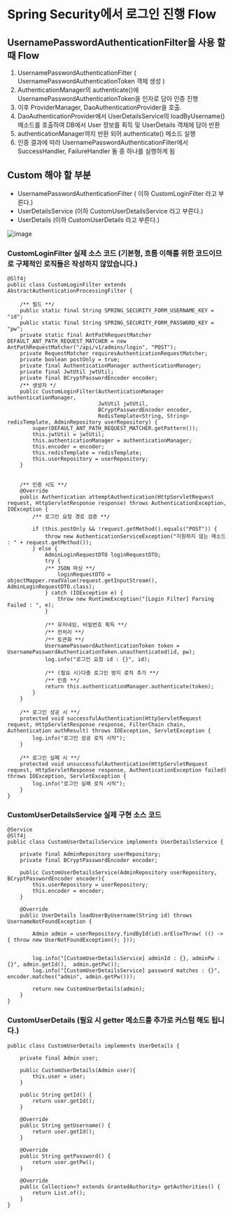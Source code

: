 # Spring Security에서 로그인 진행 Flow

## UsernamePasswordAuthenticationFilter을 사용 할 때 Flow
1. UsernamePasswordAuthenticationFilter ( UsernamePasswordAuthenticationToken 객체 생성 ) 
2. AuthenticationManager의 authenticate()에 UsernamePasswordAuthenticationToken을 인자로 담아 인증 진행
3. 이후 ProviderManager, DaoAuthenticationProvider을 호출.
4. DaoAuthenticationProvider에서 UserDetailsService의 loadByUsername() 메소드를 호출하여 DB에서 User 정보를 획득 및 UserDetails 객체에 담아 반환
5. authenticationManager까지 반환 되어 authenticate() 메소드 실행
6. 인증 결과에 따라 UsernamePasswordAuthenticationFilter에서 SuccessHandler, FailureHandler 둘 중 하나를 실행하게 됨

## Custom 해야 할 부분
- UsernamePasswordAuthenticationFilter ( 이하 CustomLoginFilter 라고 부른다.)
- UserDetailsService (이하 CustomUserDetailsService 라고 부른다.)
- UserDetails (이하 CustomUserDetails 라고 부른다.)

![image](https://github.com/user-attachments/assets/ba8c5d0d-60b1-4cbb-812d-423ab5f5848d) 

### CustomLoginFilter 실제 소스 코드 (기본형, 흐름 이해를 위한 코드이므로 구체적인 로직들은 작성하지 않았습니다.)
```
@Slf4j
public class CustomLoginFilter extends AbstractAuthenticationProcessingFilter {

    /** 필드 **/
    public static final String SPRING_SECURITY_FORM_USERNAME_KEY = "id";
    public static final String SPRING_SECURITY_FORM_PASSWORD_KEY = "pw";
    private static final AntPathRequestMatcher DEFAULT_ANT_PATH_REQUEST_MATCHER = new AntPathRequestMatcher("/api/v1/admins/login", "POST");
    private RequestMatcher requiresAuthenticationRequestMatcher;
    private boolean postOnly = true;
    private final AuthenticationManager authenticationManager;
    private final JwtUtil jwtUtil;
    private final BCryptPasswordEncoder encoder;
    /** 생성자 */
    public CustomLoginFilter(AuthenticationManager authenticationManager,
                             JwtUtil jwtUtil,
                             BCryptPasswordEncoder encoder,
                             RedisTemplate<String, String> redisTemplate, AdminRepository userRepository) {
        super(DEFAULT_ANT_PATH_REQUEST_MATCHER.getPattern());
        this.jwtUtil = jwtUtil;
        this.authenticationManager = authenticationManager;
        this.encoder = encoder;
        this.redisTemplate = redisTemplate;
        this.userRepository = userRepository;
    }


    /** 인증 시도 **/
    @Override
    public Authentication attemptAuthentication(HttpServletRequest request, HttpServletResponse response) throws AuthenticationException, IOException {
        /** 로그인 요청 경로 검증 **/

        if (this.postOnly && !request.getMethod().equals("POST")) {
            throw new AuthenticationServiceException("지원하지 않는 메소드 : " + request.getMethod());
        } else {
            AdminLoginRequestDTO loginRequestDTO;
            try {
            /** JSON 파싱 **/
                loginRequestDTO = objectMapper.readValue(request.getInputStream(), AdminLoginRequestDTO.class);
            } catch (IOException e) {
                throw new RuntimeException("[Login Filter] Parsing Failed : ", e);
            }
            
            /** 유저네임, 비밀번호 획득 **/
            /** 전처리 **/
            /** 토큰화 **/
            UsernamePasswordAuthenticationToken token = UsernamePasswordAuthenticationToken.unauthenticated(id, pw);
            log.info("로그인 요청 id : {}", id);

            /** (필요 시)다중 로그인 방지 로직 추가 **/
            /** 인증 **/
            return this.authenticationManager.authenticate(token);
        }
    }

    /** 로그인 성공 시 **/
    protected void successfulAuthentication(HttpServletRequest request, HttpServletResponse response, FilterChain chain, Authentication authResult) throws IOException, ServletException {
        log.info("로그인 성공 로직 시작");
    }

    /** 로그인 실패 시 **/
    protected void unsuccessfulAuthentication(HttpServletRequest request, HttpServletResponse response, AuthenticationException failed) throws IOException, ServletException {
        log.info("로그인 실패 로직 시작");
    }
}
```

### CustomUserDetailsService 실제 구현 소스 코드
```
@Service
@Slf4j
public class CustomUserDetailsService implements UserDetailsService {

    private final AdminRepository userRepository;
    private final BCryptPasswordEncoder encoder;

    public CustomUserDetailsService(AdminRepository userRepository, BCryptPasswordEncoder encoder){
        this.userRepository = userRepository;
        this.encoder = encoder;
    }

    @Override
    public UserDetails loadUserByUsername(String id) throws UsernameNotFoundException {

        Admin admin = userRepository.findById(id).orElseThrow( (() -> { throw new UserNotFoundException(); }));


        log.info("[CustomUserDetailsService] adminId : {}, adminPw : {}", admin.getId(),  admin.getPw());
        log.info("[CustomUserDetailsService] password matches : {}", encoder.matches("admin", admin.getPw()));

        return new CustomUserDetails(admin);
    }
}
```

### CustomUserDetails (필요 시 getter 메소드를 추가로 커스텀 해도 됩니다.)
```
public class CustomUserDetails implements UserDetails {

    private final Admin user;

    public CustomUserDetails(Admin user){
        this.user = user;
    }

    public String getId() {
        return user.getId();
    }

    @Override
    public String getUsername() {
        return user.getId();
    }

    @Override
    public String getPassword() {
        return user.getPw();
    }

    @Override
    public Collection<? extends GrantedAuthority> getAuthorities() {
        return List.of();
    }
}
```
